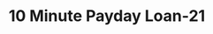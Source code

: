 ---
f_zip-code: 52732
f_state-code: IA
title: 10 Minute Payday Loan-21
f_phone: 563-244-8000
f_city-only: Clinton
f_address: 1401 N 2nd Street Clinton
f_location-unique-id: '21'
slug: 10-minute-payday-loan-21
updated-on: '2024-05-30T13:46:58.046Z'
created-on: '2024-05-30T13:36:59.803Z'
published-on: '2024-05-30T13:54:32.469Z'
f_city-state: cms/city/clinton-ia.md
f_company: cms/company/10-minute-payday-loan.md
f_state: cms/state/iowa.md
layout: '[payday-loan].html'
tags: payday-loan
---